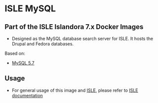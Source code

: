 # ISLE MySQL

## Part of the ISLE Islandora 7.x Docker Images

* Designed as the MySQL database search server for ISLE. It hosts the Drupal and Fedora databases.

Based on:
  - [MySQL 5.7](https://hub.docker.com/_/mysql)

## Usage

* For general usage of this image and [ISLE](https://github.com/Islandora-Collaboration-Group/ISLE), please refer to [ISLE documentation](https://islandora-collaboration-group.github.io/ISLE/)